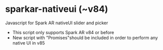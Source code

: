 # sparkar-nativeui (~v84)
Javascript for Spark AR nativeUI slider and picker 
* This script only supports Spark AR v84 or before 
* New script with "Promises"should be included in order to perform any native UI in v85
